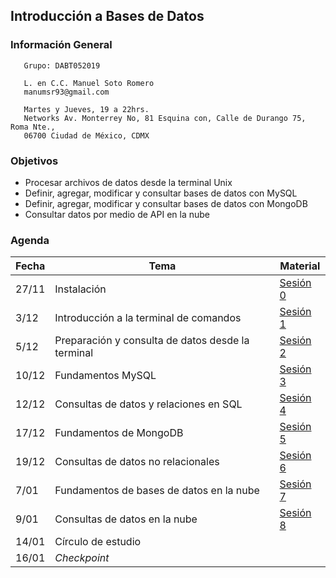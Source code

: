 ## Introducción a Bases de Datos

### Información General

```
   Grupo: DABT052019

   L. en C.C. Manuel Soto Romero
   manumsr93@gmail.com

   Martes y Jueves, 19 a 22hrs.
   Networks Av. Monterrey No, 81 Esquina con, Calle de Durango 75, Roma Nte., 
   06700 Ciudad de México, CDMX
```

### Objetivos
- Procesar archivos de datos desde la terminal Unix
- Definir, agregar, modificar y consultar bases de datos con MySQL
- Definir, agregar, modificar y consultar bases de datos con MongoDB
- Consultar datos por medio de API en la nube

### Agenda

| Fecha | Tema                                             | Material |
|-------|--------------------------------------------------|----------|
| 27/11 | Instalación                                      | [Sesión 0](https://docs.google.com/document/d/1P7xnYGl1ChaPsauKGTy-UYMAsx9Q2FgnhNAgwdjZ798/edit?usp=sharing) |
| 3/12  | Introducción a la terminal de comandos           | [Sesión 1](Sesion-01/) |
| 5/12  | Preparación y consulta de datos desde la terminal| [Sesión 2](Sesion-02/) |
| 10/12 | Fundamentos MySQL                                | [Sesión 3](Sesion-03/) |
| 12/12 | Consultas de datos y relaciones en SQL           | [Sesión 4](Sesion-04/) |
| 17/12 | Fundamentos de MongoDB                           | [Sesión 5](Sesion-05/) |
| 19/12 | Consultas de datos no relacionales               | [Sesión 6](Sesion-06/) |
| 7/01  | Fundamentos de bases de datos en la nube         | [Sesión 7](Sesion-07/) |
| 9/01  | Consultas de datos en la nube                    | [Sesión 8](Sesion-08/) |
| 14/01 | Círculo de estudio                               |          |
| 16/01 | *Checkpoint*                                     |          |
